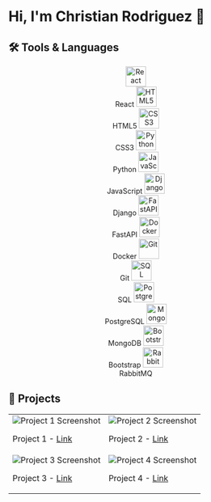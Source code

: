 # Hi, I'm Christian Rodriguez 👋

## 🛠️ Tools & Languages

<!-- Icons from https://github.com/devicons/devicon -->

<p align="center">
  <img alt="React" src="https://cdn.jsdelivr.net/gh/devicons/devicon/icons/react/react-original.svg" width="40" height="40"/><br>React
  <img alt="HTML5" src="https://cdn.jsdelivr.net/gh/devicons/devicon/icons/html5/html5-original.svg" width="40" height="40"/><br>HTML5
  <img alt="CSS3" src="https://cdn.jsdelivr.net/gh/devicons/devicon/icons/css3/css3-original.svg" width="40" height="40"/><br>CSS3
  <img alt="Python" src="https://cdn.jsdelivr.net/gh/devicons/devicon/icons/python/python-original.svg" width="40" height="40"/><br>Python
  <img alt="JavaScript" src="https://cdn.jsdelivr.net/gh/devicons/devicon/icons/javascript/javascript-original.svg" width="40" height="40"/><br>JavaScript
  <img alt="Django" src="https://cdn.jsdelivr.net/gh/devicons/devicon/icons/django/django-plain.svg" width="40" height="40"/><br>Django
  <img alt="FastAPI" src="https://cdn.jsdelivr.net/gh/devicons/devicon/icons/fastapi/fastapi-original.svg" width="40" height="40"/><br>FastAPI
  <img alt="Docker" src="https://cdn.jsdelivr.net/gh/devicons/devicon/icons/docker/docker-original.svg" width="40" height="40"/><br>Docker
  <img alt="Git" src="https://cdn.jsdelivr.net/gh/devicons/devicon/icons/git/git-original.svg" width="40" height="40"/><br>Git
  <img alt="SQL" src="https://cdn.jsdelivr.net/gh/devicons/devicon/icons/mysql/mysql-original.svg" width="40" height="40"/><br>SQL
  <img alt="PostgreSQL" src="https://cdn.jsdelivr.net/gh/devicons/devicon/icons/postgresql/postgresql-original.svg" width="40" height="40"/><br>PostgreSQL
  <img alt="MongoDB" src="https://cdn.jsdelivr.net/gh/devicons/devicon/icons/mongodb/mongodb-original.svg" width="40" height="40"/><br>MongoDB
  <img alt="Bootstrap" src="https://cdn.jsdelivr.net/gh/devicons/devicon/icons/bootstrap/bootstrap-plain.svg" width="40" height="40"/><br>Bootstrap
  <img alt="RabbitMQ" src="https://cdn.jsdelivr.net/gh/devicons/devicon/icons/rabbitmq/rabbitmq-original.svg" width="40" height="40"/><br>RabbitMQ
</p>

## 📸 Projects

<!-- You can either use a table or just divs -->

<table>
  <tr>
    <td>
      <img src="https://user-images.githubusercontent.com/105233007/227293137-700f3050-fb5d-4a24-a920-645a36afdf39.PNG" alt="Project 1 Screenshot" />
      <p>Project 1 - <a href="https://github.com/ChrisAlexRods/Green-Thumb">Link</a></p>
    </td>
    <td>
      <img src="https://user-images.githubusercontent.com/105233007/227309345-f6f39803-edcf-422b-8c8b-b1003e71dc1f.PNG" alt="Project 2 Screenshot" />
      <p>Project 2 - <a href="https://github.com/ChrisAlexRods/Project-Carcar">Link</a></p>
    </td>
  </tr>
  <tr>
    <td>
      <img src="https://user-images.githubusercontent.com/105233007/227292895-fc5ec78d-0ded-4147-932c-4d9c1fae1014.PNG" alt="Project 3 Screenshot" />
      <p>Project 3 - <a href="https://github.com/ChrisAlexRods/ConferenceGo">Link</a></p>
    </td>
    <td>
      <img src="https://via.placeholder.com/200x100" alt="Project 4 Screenshot" />
      <p>Project 4 - <a href="https://github.com/username/project4">Link</a></p>
    </td>
  </tr>
</table>

